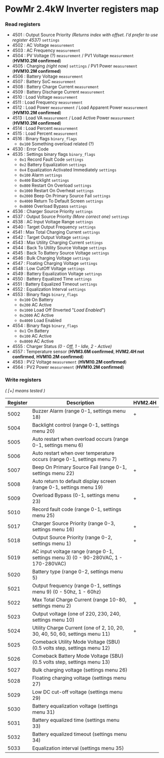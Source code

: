 # PowMr 2.4kW Inverter registers map

### Read registers
- 4501 : Output Source Priority *(Returns index with offset. I'd prefer to use register 4537)* `settings`
- 4502 : AC Voltage `measurement`
- 4503 : AC Frequency `measurement`
- 4504 : PV Voltage (?) `measurement` / PV1 Voltage `measurement` (**HVM10.2M confirmed**)
- 4505 : Charging *(right now)* `settings` / PV1 Power `measurement` (**HVM10.2M confirmed**)
- 4506 : Battery Voltage `measurement`
- 4507 : Battery SoC `measurement`
- 4508 : Battery Charge Current `measurement`
- 4509 : Battery Discharge Current `measurement`
- 4510 : Load Voltage `measurement`
- 4511 : Load Frequency `measurement`
- 4512 : Load Power `measurement` / Load Apparent Power `measurement` (**HVM10.2M confirmed**)
- 4513 : Load VA `measurement` / Load Active Power `measurement` (**HVM10.2M confirmed**)
- 4514 : Load Percent `measurement`
- 4515 : Load Percent `measurement`
- 4516 : Binary flags `binary_flags`
    * `0x100` Something overload related (?)
- 4530 : Error Code
- 4535 : Settings binary flags `binary_flags`
    * `0x1` Record Fault Code `settings`
    * `0x2` Battery Equalization `settings`
    * `0x4` Equalization Activated Immediately `settings`
    * `0x100` Alarm `settings`
    * `0x400` Backlight `settings`
    * `0x800` Restart On Overload `settings`
    * `0x1000` Restart On Overheat `settings`
    * `0x2000` Beep On Primary Source Fail `settings`
    * `0x4000` Return To Default Screen `settings`
    * `0x8000` Overload Bypass `settings`
- 4536 : Charger Source Priority `settings`
- 4537 : Output Source Priority *(More correct one)* `settings`
- 4538 : AC Input Voltage Range `settings`
- 4540 : Target Output Frequency `settings`
- 4541 : Max Total Charging Current `settings`
- 4542 : Target Output Voltage `settings`
- 4543 : Max Utility Charging Current `settings`
- 4544 : Back To Utility Source Voltage `settings`
- 4545 : Back To Battery Source Voltage `settings`
- 4546 : Bulk Charging Voltage `settings`
- 4547 : Floating Charging Voltage `settings`
- 4548 : Low CutOff Voltage `settings`
- 4549 : Battery Equalization Voltage `settings`
- 4550 : Battery Equalized Time `settings`
- 4551 : Battery Equalized Timeout `settings`
- 4552 : Equalization Interval `settings`
- 4553 : Binary flags `binary_flags`
    * `0x100` On Battery
    * `0x200` AC Active
    * `0x1000` Load Off (Inverted "*Load Enabled*")
    * `0x2000` AC Active
    * `0x4000` Load Enabled
- 4554 : Binary flags `binary_flags`
    * `0x1` On Battery
    * `0x100` AC Active
    * `0x8000` AC Active
- 4555 : Charger Status *(0 - Off, 1 - Idle, 2 - Active)*
- 4557 : Temperature sensor (**HVM3.6M confirmed**, **HVM2.4H not confirmed**, **HVM10.2M confirmed**)
- 4563 : PV2 Voltage `measurement` (**HVM10.2M confirmed**)
- 4564 : PV2 Power `measurement` (**HVM10.2M confirmed**)

### Write registers
*( [+] means tested )*

| Register | Description                                                                         | HVM2.4H |
|----------|-------------------------------------------------------------------------------------|---------|
| 5002     | Buzzer Alarm (range 0-1, settings menu 18)                                          | +       |
| 5004     | Backlight control (range 0-1, settings menu 20)                                     |         |
| 5005     | Auto restart when overload occurs (range 0-1, settings menu 6)                      |         |
| 5006     | Auto restart when over temperature occurs (range 0-1, settings menu 7)              |         |
| 5007     | Beep On Primary Source Fail (range 0-1, settings menu 22)                           | +       |
| 5008     | Auto return to default display screen (range 0-1, settings menu 19)                 |         |
| 5009     | Overload Bypass (0-1, settings menu 23)                                             | +       |
| 5010     | Record fault code (range 0-1, settings menu 25)                                     |         |
| 5017     | Charger Source Priority (range 0-3, settings menu 16)                               | +       |
| 5018     | Output Source Priority (range 0-2, settings menu 1)                                 | +       |
| 5019     | AC input voltage range (range 0-1, settings menu 3) (0 - 90-280VAC, 1 - 170-280VAC) |         |
| 5020     | Battery type (range 0-2, settings menu 5)                                           |         |
| 5021     | Output frequency (range 0-1, settings menu 9) (0 - 50hz, 1 - 60hz)                  |         |
| 5022     | Max Total Charge Current (range 10-80, settings menu 2)                             | +       |
| 5023     | Output voltage (one of 220, 230, 240, settings menu 10)                             |         |
| 5024     | Utility Charge Current (one of 2, 10, 20, 30, 40, 50, 60, settings menu 11)         | +       |
| 5025     | Comeback Utility Mode Voltage (SBU) (0.5 volts step, settings menu 12)              |         |
| 5026     | Comeback Battery Mode Voltage (SBU) (0.5 volts step, settings menu 13)              |         |
| 5027     | Bulk charging voltage (settings menu 26)                                            |         |
| 5028     | Floating charging voltage (settings menu 27)                                        |         |
| 5029     | Low DC cut-off voltage (settings menu 29)                                           |         |
| 5030     | Battery equalization voltage (settings menu 31)                                     |         |
| 5031     | Battery equalized time (settings menu 33)                                           |         |
| 5032     | Battery equalized timeout (settings menu 34)                                        |         |
| 5033     | Equalization interval (settings menu 35)                                            |         |
